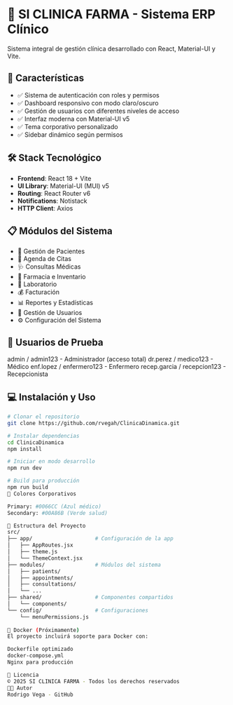 # 🏥 SI CLINICA FARMA - Sistema ERP Clínico

Sistema integral de gestión clínica desarrollado con React, Material-UI y Vite.

## 🚀 Características

- ✅ Sistema de autenticación con roles y permisos
- ✅ Dashboard responsivo con modo claro/oscuro
- ✅ Gestión de usuarios con diferentes niveles de acceso
- ✅ Interfaz moderna con Material-UI v5
- ✅ Tema corporativo personalizado
- ✅ Sidebar dinámico según permisos

## 🛠️ Stack Tecnológico

- **Frontend**: React 18 + Vite
- **UI Library**: Material-UI (MUI) v5
- **Routing**: React Router v6
- **Notifications**: Notistack
- **HTTP Client**: Axios

## 📋 Módulos del Sistema

- 👥 Gestión de Pacientes
- 📅 Agenda de Citas
- 🩺 Consultas Médicas
- 💊 Farmacia e Inventario
- 🧪 Laboratorio
- 💰 Facturación
- 📊 Reportes y Estadísticas
- 👤 Gestión de Usuarios
- ⚙️ Configuración del Sistema

## 🔐 Usuarios de Prueba
admin / admin123          - Administrador (acceso total)
dr.perez / medico123      - Médico
enf.lopez / enfermero123  - Enfermero
recep.garcia / recepcion123 - Recepcionista

## 💻 Instalación y Uso
```bash
# Clonar el repositorio
git clone https://github.com/rvegah/ClinicaDinamica.git

# Instalar dependencias
cd ClinicaDinamica
npm install

# Iniciar en modo desarrollo
npm run dev

# Build para producción
npm run build
🎨 Colores Corporativos

Primary: #0066CC (Azul médico)
Secondary: #00A86B (Verde salud)

📁 Estructura del Proyecto
src/
├── app/                    # Configuración de la app
│   ├── AppRoutes.jsx
│   ├── theme.js
│   └── ThemeContext.jsx
├── modules/                # Módulos del sistema
│   ├── patients/
│   ├── appointments/
│   ├── consultations/
│   └── ...
├── shared/                 # Componentes compartidos
│   └── components/
└── config/                 # Configuraciones
    └── menuPermissions.js
    
🐳 Docker (Próximamente)
El proyecto incluirá soporte para Docker con:

Dockerfile optimizado
docker-compose.yml
Nginx para producción

📝 Licencia
© 2025 SI CLINICA FARMA - Todos los derechos reservados
👨‍💻 Autor
Rodrigo Vega - GitHub